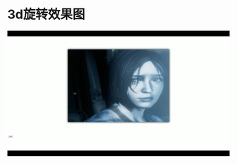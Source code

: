 3d旋转效果图
===
![Image](https://github.com/wood240/js/blob/master/css%203d%E6%97%8B%E8%BD%AC/roll.gif)
